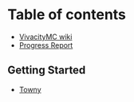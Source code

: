 # Table of contents

* [VivacityMC wiki](README.md)
* [Progress Report](progress-report.md)

## Getting Started

* [Towny](getting-started/towny.md)

